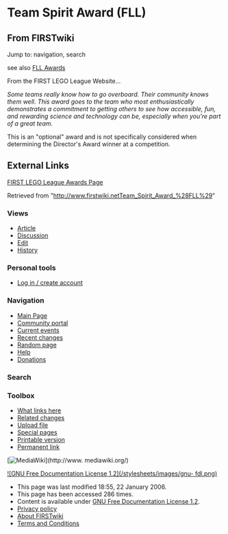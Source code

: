 # Team Spirit Award (FLL)

## From FIRSTwiki

Jump to: navigation, search

see also [FLL Awards](FLL_Awards "FLL Awards")

From the FIRST LEGO League Website...

_Some teams really know how to go overboard. Their community knows them well. This award goes to the team who most enthusiastically demonstrates a commitment to getting others to see how accessible, fun, and rewarding science and technology can be, especially when you're part of a great team._

This is an "optional" award and is not specifically considered when determining the Director's Award winner at a competition.

## External Links

[FIRST LEGO League Awards Page](http://www.firstlegoleague.org/default.aspx?pid=15930| "http://www.firstlegoleague.org/default.aspx?pid=15930|")

Retrieved from "<http://www.firstwiki.netTeam_Spirit_Award_%28FLL%29>"

### Views

- [Article](Team_Spirit_Award_%28FLL%29)
- [Discussion](/index.php?title=Talk:Team_Spirit_Award_%28FLL%29&action=edit)
- [Edit](/index.php?title=Team_Spirit_Award_%28FLL%29&action=edit)
- [History](/index.php?title=Team_Spirit_Award_%28FLL%29&action=history)

### Personal tools

- [Log in / create account](/index.php?title=Special:Userlogin&returnto=Team_Spirit_Award_\(FLL\))

[](Main_Page "Main Page")

### Navigation

- [Main Page](Main_Page)
- [Community portal](FIRSTwiki:Community_portal)
- [Current events](Current_events)
- [Recent changes](Special:Recentchanges)
- [Random page](Special:Random)
- [Help](Help:Contents)
- [Donations](FIRSTwiki:Site_support)

### Search

### Toolbox

- [What links here](Special:Whatlinkshere/Team_Spirit_Award_%28FLL%29)
- [Related changes](Special:Recentchangeslinked/Team_Spirit_Award_%28FLL%29)
- [Upload file](Special:Upload)
- [Special pages](Special:Specialpages)
- [Printable version](/index.php?title=Team_Spirit_Award_%28FLL%29&printable=yes)
- [Permanent link](/index.php?title=Team_Spirit_Award_%28FLL%29&oldid=42817)

[![MediaWiki](/skins/common/images/poweredby_mediawiki_88x31.png)](http://www.
mediawiki.org/)

[![GNU Free Documentation License 1.2](/stylesheets/images/gnu-
fdl.png)](http://www.gnu.org/copyleft/fdl.html)

- This page was last modified 18:55, 22 January 2006.
- This page has been accessed 286 times.
- Content is available under [GNU Free Documentation License 1.2](http://www.gnu.org/copyleft/fdl.html "http://www.gnu.org/copyleft/fdl.html").
- [Privacy policy](FIRSTwiki:Privacy_policy "FIRSTwiki:Privacy policy")
- [About FIRSTwiki](FIRSTwiki:About "FIRSTwiki:About")
- [Terms and Conditions](FIRSTwiki:Terms_and_conditions "FIRSTwiki:Terms and conditions")
